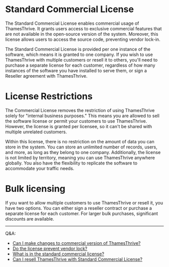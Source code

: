 # Standard Commercial License

The Standard Commercial License enables commercial usage of ThamesThrive. It grants users access to exclusive commercial
features that are not available in the open-source version of the system. Moreover, this license allows users to access
the source code, preventing vendor lock-in.

The Standard Commercial License is provided per one instance of the software, which means it is granted to one company.
If you wish to use ThamesThrive with multiple customers or resell it to others, you'll need to purchase a separate license
for each customer, regardless of how many instances of the software you have installed to serve them, or sign a Reseller 
agreement with ThamesThrive. 

# License Restrictions

The Commercial License removes the restriction of using ThamesThrive solely for "internal business purposes." This means you
are allowed to sell the software license or permit your customers to use ThamesThrive. However, the license is granted per
licensee, so it can't be shared with multiple unrelated customers.

Within this license, there is no restriction on the amount of data you can store in the system. You can store an
unlimited number of records, users, and more, as long as they belong to one company. Additionally, the license is not
limited by territory, meaning you can use ThamesThrive anywhere globally. You also have the flexibility to replicate the
software to accommodate your traffic needs.

# Bulk licensing 

If you want to allow multiple customers to use ThamesThrive or resell it, you have two options. You can either sign a
reseller contract or purchase a separate license for each customer. For larger bulk purchases, significant discounts are
available.

---

Q&A:

* [Can I make changes to commercial version of ThamesThrive?](../qa/can_i_make_changes_to_code_under_com_license.md)
* [Do the license prevent vendor lock?](../qa/com_license_vendor_lock.md)
* [What is in the standard commercial license?](../qa/com_basic_terms.md)
* [Can I resell ThamesThrive with Standard Commercial License?](../qa/can_i_resell_com.md)
